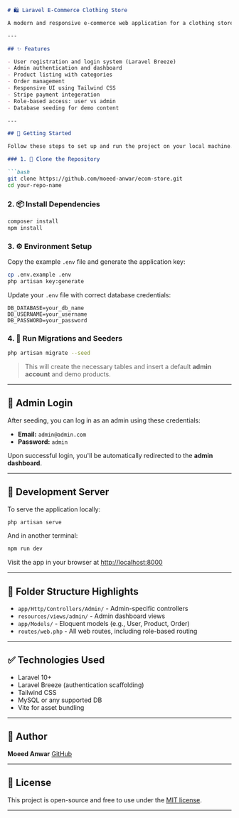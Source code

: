 
````markdown
# 🛍️ Laravel E-Commerce Clothing Store

A modern and responsive e-commerce web application for a clothing store, built using **Laravel**, **Breeze**, and **Tailwind CSS**. Includes a user-friendly interface for customers and a secure admin panel for store management.

---

## ✨ Features

- User registration and login system (Laravel Breeze)
- Admin authentication and dashboard
- Product listing with categories
- Order management
- Responsive UI using Tailwind CSS
- Stripe payment integeration 
- Role-based access: user vs admin
- Database seeding for demo content

---

## 🚀 Getting Started

Follow these steps to set up and run the project on your local machine.

### 1. 📁 Clone the Repository

```bash
git clone https://github.com/moeed-anwar/ecom-store.git
cd your-repo-name
````

### 2. 📦 Install Dependencies

```bash
composer install
npm install
```

### 3. ⚙️ Environment Setup

Copy the example `.env` file and generate the application key:

```bash
cp .env.example .env
php artisan key:generate
```

Update your `.env` file with correct database credentials:

```env
DB_DATABASE=your_db_name
DB_USERNAME=your_username
DB_PASSWORD=your_password
```

### 4. 🧬 Run Migrations and Seeders

```bash
php artisan migrate --seed
```

> This will create the necessary tables and insert a default **admin account** and demo products.

---

## 🛂 Admin Login

After seeding, you can log in as an admin using these credentials:

* **Email:** `admin@admin.com`
* **Password:** `admin`

Upon successful login, you'll be automatically redirected to the **admin dashboard**.

---

## 🔧 Development Server

To serve the application locally:

```bash
php artisan serve
```

And in another terminal:

```bash
npm run dev
```

Visit the app in your browser at [http://localhost:8000](http://localhost:8000)

---

## 📁 Folder Structure Highlights

* `app/Http/Controllers/Admin/` - Admin-specific controllers
* `resources/views/admin/` - Admin dashboard views
* `app/Models/` - Eloquent models (e.g., User, Product, Order)
* `routes/web.php` - All web routes, including role-based routing

---

## ✅ Technologies Used

* Laravel 10+
* Laravel Breeze (authentication scaffolding)
* Tailwind CSS
* MySQL or any supported DB
* Vite for asset bundling

---

## 👤 Author

**Moeed Anwar**
[GitHub](https://github.com/moeed-anwar)

---


## 📜 License

This project is open-source and free to use under the [MIT license](LICENSE).

---

